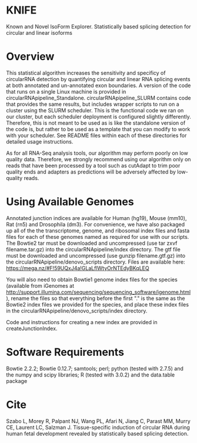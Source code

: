 # KNIFE
Known and Novel IsoForm Explorer. Statistically based splicing detection for circular and linear isoforms

# Overview
This statistical algorithm increases the sensitivity and specificy of circularRNA detection by quantifying circular and linear RNA splicing events at both annotated and un-annotated exon boundaries. A version of the code that runs on a single Linux machine is provided in circularRNApipeline_Standalone. circularRNApipeline_SLURM contains code that provides the same results, but includes wrapper scripts to run on a cluster using the SLURM scheduler. This is the functional code we ran on our cluster, but each scheduler deployment is configured slightly differently. Therefore, this is not meant to be used as is like the standalone version of the code is, but rather to be used as a template that you can modify to work with your scheduler. See README files within each of these directories for detailed usage instructions.

As for all RNA-Seq analysis tools, our algorithm may perform poorly on low quality data. Therefore, we strongly recommend using our algorithm only on reads that have been processed by a tool such as cutAdapt to trim poor quality ends and adapters as predictions will be adversely affected by low-quality reads.

# Using Available Genomes
Annotated junction indices are available for Human (hg19), Mouse (mm10), Rat (rn5) and Drosophila (dm3). For convenience, we have also packaged up all of the the transcriptome, genome, and ribosomal index files and fasta files for each of these genomes named as required for use with our scripts. The Bowtie2 tar must be downloaded and uncompressed (use tar zxvf filename.tar.gz) into the circularRNApipeline/index directory. The gtf file must be downloaded and uncompressed (use gunzip filename.gtf.gz) into the circularRNApipeline/denovo_scripts directory. Files are available here: https://mega.nz/#F!59UQxJ4a!GLaLflWtyOrNTEdyBKqLEQ

You will also need to obtain Bowtie1 genome index files for the species (available from iGenomes at http://support.illumina.com/sequencing/sequencing_software/igenome.html), rename the files so that everything before the first "." is the same as the Bowtie2 index files we provided for the species, and place these index files in the  circularRNApipeline/denovo_scripts/index directory. 

Code and instructions for creating a new index are provided in createJunctionIndex.

# Software Requirements
Bowtie 2.2.2; Bowtie 0.12.7; samtools; perl; python (tested with 2.7.5) and the numpy and scipy libraries; R (tested with 3.0.2) and the data.table package

# Cite
Szabo L, Morey R, Palpant NJ, Wang PL, Afari N, Jiang C, Parast MM, Murry CE, Laurent LC, Salzman J. Tissue-specific induction of circular RNA during human fetal development revealed by statistically based splicing detection.
